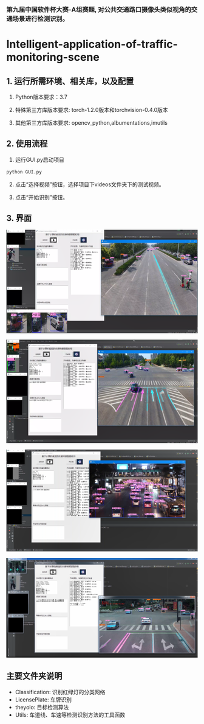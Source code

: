 ### 第九届中国软件杯大赛-A组赛题, 对公共交通路口摄像头类似视角的交通场景进行检测识别。

# Intelligent-application-of-traffic-monitoring-scene

## 1. 运行所需环境、相关库，以及配置

1. Python版本要求：3.7

2. 特殊第三方库版本要求: torch-1.2.0版本和torchvision-0.4.0版本

3. 其他第三方库版本要求: opencv_python,albumentations,imutils

## 2. 使用流程

1. 运行GUI.py启动项目
```bash
python GUI.py
```

2. 点击“选择视频”按钮，选择项目下videos文件夹下的测试视频。

3. 点击“开始识别”按钮。

## 3. 界面

![1](./show_images/3.png)

![2](./show_images/2.png)

![3](./show_images/1.png)

![4](./show_images/4.png)

## 主要文件夹说明
- Classification: 识别红绿灯的分类网络
- LicensePlate: 车牌识别
- theyolo: 目标检测算法
- Utils: 车道线、车速等检测识别方法的工具函数